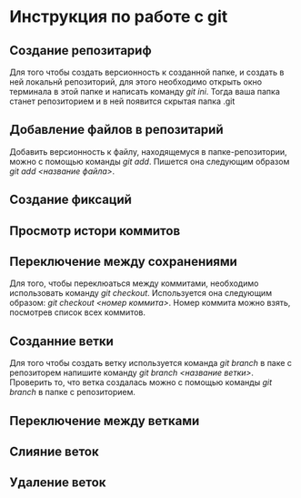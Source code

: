 # Инструкция по работе с git

## Создание репозитариф

Для того чтобы создать версионность к созданной папке, и создать в ней локальнй репозиторий, для этого необходимо открыть окно терминала в этой папке и написать команду *git ini*. Тогда ваша папка станет репозиторием и в ней появится скрытая папка .git
## Добавление файлов в репозитарий

Добавить версионность к файлу, находящемуся в папке-репозитории, можно с помощью команды *git add*. Пишется она следующим образом *git add <название файла>*.
## Создание фиксаций

##  Просмотр истори коммитов

## Переключение между сохранениями

Для того, чтобы переклюаться между коммитами, необходимо использовать команду *git checkout*. Используется она следующим образом: *git checkout <номер коммита>*. Номер коммита можно взять, посмотрев список всех коммитов.
## Созданние ветки

Для того чтобы создать ветку используется команда *git branch*  в паке с репозиторем напишите команду *git branch <название ветки>*. Проверить то, что ветка создалась можно с помощью команды *git branch*  в папке с репозиторием.
## Переключение между ветками

## Слияние веток

## Удаление веток
